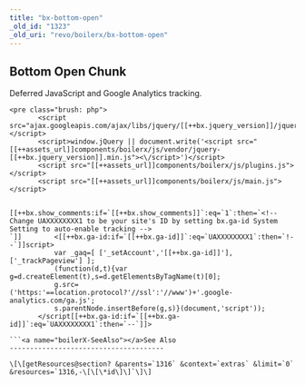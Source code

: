```yaml
---
title: "bx-bottom-open"
_old_id: "1323"
_old_uri: "revo/boilerx/bx-bottom-open"
---
```


Bottom Open Chunk
-----------------

Deferred JavaScript and Google Analytics tracking.

 ```
<pre class="brush: php">
        <script src="ajax.googleapis.com/ajax/libs/jquery/[[++bx.jquery_version]]/jquery.min.js"></script>
        <script>window.jQuery || document.write('<script src="[[++assets_url]]components/boilerx/js/vendor/jquery-[[++bx.jquery_version]].min.js"><\/script>')</script>
        <script src="[[++assets_url]]components/boilerx/js/plugins.js"></script>
        <script src="[[++assets_url]]components/boilerx/js/main.js"></script>

        [[++bx.show_comments:if=`[[++bx.show_comments]]`:eq=`1`:then=`<!-- Change UAXXXXXXXX1 to be your site's ID by setting bx.ga-id System Setting to auto-enable tracking -->
`]]        <[[++bx.ga-id:if=`[[++bx.ga-id]]`:eq=`UAXXXXXXXX1`:then=`!--`]]script>
            var _gaq=[ ['_setAccount','[[++bx.ga-id]]'],['_trackPageview'] ];
            (function(d,t){var g=d.createElement(t),s=d.getElementsByTagName(t)[0];
            g.src=('https:'==location.protocol?'//ssl':'//www')+'.google-analytics.com/ga.js';
            s.parentNode.insertBefore(g,s)}(document,'script'));
        </script[[++bx.ga-id:if=`[[++bx.ga-id]]`:eq=`UAXXXXXXXX1`:then=`--`]]>

```<a name="boilerX-SeeAlso"></a>See Also
--------------------------------------

 \[\[getResources@section? &parents=`1316` &context=`extras` &limit=`0` &resources=`1316,-\[\[\*id\]\]`\]\]